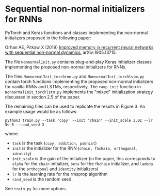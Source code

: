 # Sequential non-normal initializers for RNNs
PyTorch and Keras functions and classes implementing the non-normal initializers proposed in the following paper:

Orhan AE, Pitkow X (2019) [Improved memory in recurrent neural networks with sequential non-normal dynamics.](https://arxiv.org/abs/1905.13715) arXiv:1905.13715.

The file `NonnormalInit.py` contains plug-and-play Keras initializer classes implementing the proposed non-normal initializers for RNNs. 

The files `NonnormalInit_torchrnn.py` and `NonnormalInit_torchlstm.py` contain torch functions implementing the proposed non-normal initializers for vanilla RNNs and LSTMs, respectively. The `ramp_init` function in `NonnormalInit_torchlstm.py` implements the "mixed" initialization strategy discussed in section 2.5 of the paper.

The remaining files can be used to replicate the results in Figure 3. An example usage would be as follows:

```
python3 train.py --task 'copy' --init 'chain' --init_scale 1.02 --lr 5e-5 --rand_seed 3
```
where:

* `task` is the task (`copy, addition, psmnist`) 
* `init` is the initializer for the RNN (`chain, fbchain, orthogonal, identity`) 
* `init_scale` is the gain of the initializer (in the paper, this corresponds to `alpha` for the `chain` initializer, `beta` for the `fbchain` initializer, and `lambda` for the `orthogonal` and `identity` initializers) 
* `lr` is the learning rate for the rmsprop algorithm
* `rand_seed` is the random seed. 

See `train.py` for more options.
